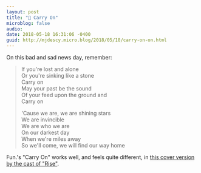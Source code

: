 ```yaml
---
layout: post
title: "🎵 Carry On"
microblog: false
audio: 
date: 2018-05-18 16:31:06 -0400
guid: http://mjdescy.micro.blog/2018/05/18/carry-on-on.html
---
```

On this bad and sad news day, remember:

> If you're lost and alone  
> Or you're sinking like a stone  
> Carry on  
> May your past be the sound  
> Of your feed upon the ground and  
> Carry on  
>   
> 'Cause we are, we are shining stars  
> We are invincible  
> We are who we are  
> On our darkest day  
> When we're miles away  
> So we'll come, we will find our way home

Fun.'s "Carry On" works well, and feels quite different, in [this cover version by the cast of "Rise"](https://itunes.apple.com/us/album/carry-on-feat-shannon-purser-rise-cast-version/1382637611?i=1382638029). 

